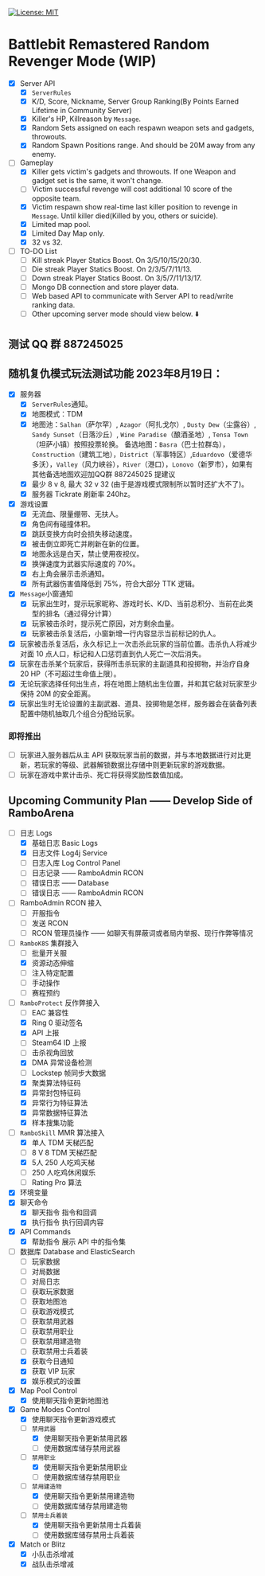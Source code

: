 [![License: MIT](https://img.shields.io/badge/License-MIT-yellow.svg)](https://opensource.org/licenses/MIT)

# Battlebit Remastered Random Revenger Mode (WIP)
* [x] Server API
  * [x] `ServerRules`
  * [x] K/D, Score, Nickname, Server Group Ranking(By Points Earned Lifetime in Community Server)
  * [x] Killer's HP, Killreason by `Message`.
  * [x] Random Sets assigned on each respawn weapon sets and gadgets, throwouts.
  * [x] Random Spawn Positions range. And should be 20M away from any enemy.
* [ ] Gameplay
  * [x] Killer gets victim's gadgets and throwouts. If one Weapon and gadget set is the same, it won't change.
  * [ ] Victim successful revenge will cost additional 10 score of the opposite team.
  * [x] Victim respawn show real-time last killer position to revenge in `Message`. Until killer died(Killed by you, others or suicide).
  * [x] Limited map pool.
  * [x] Limited Day Map only.
  * [x] 32 vs 32.
* [ ] TO-DO List
	* [ ] Kill streak Player Statics Boost. On 3/5/10/15/20/30.
	* [ ] Die streak Player Statics Boost. On 2/3/5/7/11/13.
	* [ ] Down streak Player Statics Boost. On 3/5/7/11/13/17.
	* [ ] Mongo DB connection and store player data.
	* [ ] Web based API to communicate with Server API to read/write ranking data.
	* [ ] Other upcoming server mode should view below. ⬇️

## 测试 QQ 群 887245025

## 随机复仇模式玩法测试功能 2023年8月19日：
* [x] 服务器
	* [x] `ServerRules`通知。
	* [x] 地图模式：TDM
	* [x] 地图池：`Salhan`（萨尔罕）, `Azagor`（阿扎戈尔）, `Dusty Dew`（尘露谷）, `Sandy Sunset`（日落沙丘）, `Wine Paradise`（酿酒圣地）, `Tensa Town`（坦萨小镇）按照投票轮换。
		备选地图：`Basra`（巴士拉群岛），`Construction`（建筑工地），`District`（军事特区）,`Eduardovo`（爱德华多沃），`Valley`（风力峡谷），`River`（港口），`Lonovo`（新罗市），如果有其他备选地图欢迎加QQ群 887245025 提建议
	* [x] 最少 8 v 8, 最大 32 v 32 (由于是游戏模式限制所以暂时还扩大不了)。
	* [x] 服务器 Tickrate 刷新率 240hz。 
* [x] 游戏设置
	* [x] 无流血、限量绷带、无扶人。
	* [x] 角色间有碰撞体积。
	* [x] 跳跃变换方向时会损失移动速度。
	* [x] 被击倒立即死亡并刷新在新的位置。
	* [x] 地图永远是白天，禁止使用夜视仪。
	* [x] 换弹速度为武器实际速度的 70%。
	* [x] 右上角会展示击杀通知。
	* [x] 所有武器伤害值降低到 75%，符合大部分 TTK 逻辑。
* [x] `Message`小窗通知
    * [x] 玩家出生时，提示玩家昵称、游戏时长、K/D、当前总积分、当前在此类型的排名（通过得分计算）
    * [x] 玩家被击杀时，提示死亡原因，对方剩余血量。
    * [x] 玩家被击杀复活后，小窗新增一行内容显示当前标记的仇人。
* [x] 玩家被击杀复活后，永久标记上一次击杀此玩家的当前位置。击杀仇人将减少对面 10 点人口，标记和人口惩罚直到仇人死亡一次后消失。
* [x] 玩家在击杀某个玩家后，获得所击杀玩家的主副道具和投掷物，并治疗自身 20 HP（不可超过生命值上限）。
* [x] 无论玩家选择任何出生点，将在地图上随机出生位置，并和其它敌对玩家至少保持 20M 的安全距离。
* [x] 玩家出生时无论设置的主副武器、道具、投掷物是怎样，服务器会在装备列表配置中随机抽取几个组合分配给玩家。

### 即将推出
* [ ] 玩家进入服务器后从主 API 获取玩家当前的数据，并与本地数据进行对比更新，若玩家的等级、武器解锁数据比存储中则更新玩家的游戏数据。
* [ ] 玩家在游戏中累计击杀、死亡将获得奖励性数值加成。

## Upcoming Community Plan —— Develop Side of RamboArena
* [ ] 日志 Logs
	* [x] 基础日志 Basic Logs
	* [x] 日志文件 Log4j Service
	* [ ] 日志入库 Log Control Panel
	* [ ] 日志记录 —— RamboAdmin RCON
	* [ ] 错误日志 —— Database
	* [ ] 错误日志 —— RamboAdmin RCON
* [ ]  RamboAdmin RCON 接入
	* [ ] 开服指令
	* [ ] 发送 RCON
	* [ ] RCON 管理员操作 —— 如聊天有屏蔽词或者局内举报、现行作弊等情况
* [ ]  `RamboK8S` 集群接入
	* [ ] 批量开关服
	* [x] 资源动态伸缩
	* [ ] 注入特定配置
	* [ ] 手动操作
	* [ ] 赛程预约
* [ ] `RamboProtect` 反作弊接入
  * [ ] EAC 兼容性
  * [x] Ring 0 驱动签名
  * [x] API 上报
  * [ ] Steam64 ID 上报
  * [ ] 击杀视角回放
  * [x] DMA 异常设备检测
  * [ ] Lockstep 帧同步大数据
  * [x] 聚类算法特征码
  * [x] 异常封包特征码
  * [x] 异常行为特征算法
  * [x] 异常数据特征算法
  * [x] 样本搜集功能
* [ ] `RamboSkill` MMR 算法接入
  * [x] 单人 TDM 天梯匹配
  * [ ] 8 V 8 TDM 天梯匹配
  * [x] 5人 250 人吃鸡天梯
  * [ ] 250 人吃鸡休闲娱乐
  * [ ] Rating Pro 算法
* [x] 环境变量
* [x] 聊天命令
	* [x] 聊天指令 指令和回调
	* [x] 执行指令 执行回调内容
* [x] API Commands
	* [x] 帮助指令 展示 API 中的指令集
* [ ] 数据库 Database and ElasticSearch
	* [ ] 玩家数据
	* [ ] 对局数据
	* [ ] 对局日志
	* [ ] 获取玩家数据
	* [ ] 获取地图池
	* [ ] 获取游戏模式
	* [ ] 获取禁用武器
	* [ ] 获取禁用职业
	* [ ] 获取禁用建造物
	* [ ] 获取禁用士兵着装
	* [x] 获取今日通知
	* [x] 获取 VIP 玩家
	* [x] 娱乐模式的设置
* [x] Map Pool Control
	* [x] 使用聊天指令更新地图池
* [x] Game Modes Control
	* [x] 使用聊天指令更新游戏模式
	* [ ] `禁用武器`
		* [x] 使用聊天指令更新禁用武器
		* [ ] 使用数据库储存禁用武器
	* [ ] `禁用职业`
		* [x] 使用聊天指令更新禁用职业
		* [ ] 使用数据库储存禁用职业
	* [ ] `禁用建造物`
		* [x] 使用聊天指令更新禁用建造物
		* [ ] 使用数据库储存禁用建造物
	* [ ] `禁用士兵着装`
		* [x] 使用聊天指令更新禁用士兵着装
		* [ ] 使用数据库储存禁用士兵着装
* [x] Match or Blitz
	* [x] 小队击杀增减
	* [x] 战队击杀增减
